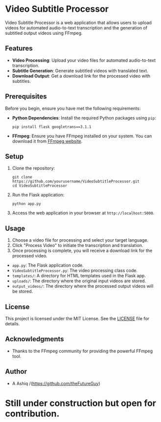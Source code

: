 # Video Subtitle Processor

Video Subtitle Processor is a web application that allows users to upload videos for automated audio-to-text transcription and the generation of subtitled output videos using FFmpeg.

## Features

- **Video Processing**: Upload your video files for automated audio-to-text transcription.
- **Subtitle Generation**: Generate subtitled videos with translated text.
- **Download Output**: Get a download link for the processed video with subtitles.

## Prerequisites

Before you begin, ensure you have met the following requirements:

- **Python Dependencies**: Install the required Python packages using `pip`:
    ```
    pip install flask googletrans==3.1.1
    ```

- **FFmpeg**: Ensure you have FFmpeg installed on your system. You can download it from [FFmpeg website](https://ffmpeg.org/download.html).

## Setup

1. Clone the repository:
    ```
    git clone https://github.com/yourusername/VideoSubtitleProcessor.git
    cd VideoSubtitleProcessor
    ```

2. Run the Flask application:
    ```
    python app.py
    ```

3. Access the web application in your browser at `http://localhost:5000`.

## Usage

1. Choose a video file for processing and select your target language.
2. Click "Process Video" to initiate the transcription and translation.
3. Once processing is complete, you will receive a download link for the processed video.

- `app.py`: The Flask application code.
- `VideoSubtitleProcessor.py`: The video processing class code.
- `templates/`: A directory for HTML templates used in the Flask app.
- `uploads/`: The directory where the original input videos are stored.
- `output_videos/`: The directory where the processed output videos will be stored.

## License

This project is licensed under the MIT License. See the [LICENSE](LICENSE) file for details.

## Acknowledgments

- Thanks to the FFmpeg community for providing the powerful FFmpeg tool.

## Author

- A Ashiq /(https://github.com/theFutureGuy)


# Still under construction but open for contribution.

